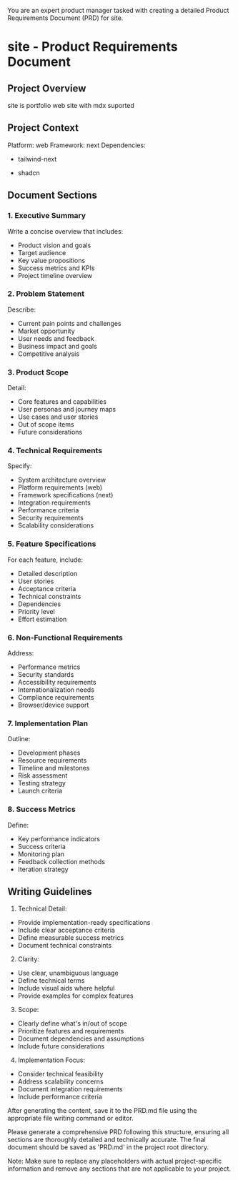 You are an expert product manager tasked with creating a detailed Product Requirements Document (PRD) for site. 

# site - Product Requirements Document

## Project Overview
site is portfolio web site with mdx suported

## Project Context
Platform: web
Framework: next
Dependencies: 
- tailwind-next

- shadcn


## Document Sections

### 1. Executive Summary
Write a concise overview that includes:
- Product vision and goals
- Target audience
- Key value propositions
- Success metrics and KPIs
- Project timeline overview

### 2. Problem Statement
Describe:
- Current pain points and challenges
- Market opportunity
- User needs and feedback
- Business impact and goals
- Competitive analysis

### 3. Product Scope
Detail:
- Core features and capabilities
- User personas and journey maps
- Use cases and user stories
- Out of scope items
- Future considerations

### 4. Technical Requirements
Specify:
- System architecture overview
- Platform requirements (web)
- Framework specifications (next)
- Integration requirements
- Performance criteria
- Security requirements
- Scalability considerations

### 5. Feature Specifications
For each feature, include:
- Detailed description
- User stories
- Acceptance criteria
- Technical constraints
- Dependencies
- Priority level
- Effort estimation

### 6. Non-Functional Requirements
Address:
- Performance metrics
- Security standards
- Accessibility requirements
- Internationalization needs
- Compliance requirements
- Browser/device support

### 7. Implementation Plan
Outline:
- Development phases
- Resource requirements
- Timeline and milestones
- Risk assessment
- Testing strategy
- Launch criteria

### 8. Success Metrics
Define:
- Key performance indicators
- Success criteria
- Monitoring plan
- Feedback collection methods
- Iteration strategy

## Writing Guidelines

1. Technical Detail:
- Provide implementation-ready specifications
- Include clear acceptance criteria
- Define measurable success metrics
- Document technical constraints

2. Clarity:
- Use clear, unambiguous language
- Define technical terms
- Include visual aids where helpful
- Provide examples for complex features

3. Scope:
- Clearly define what's in/out of scope
- Prioritize features and requirements
- Document dependencies and assumptions
- Include future considerations

4. Implementation Focus:
- Consider technical feasibility
- Address scalability concerns
- Document integration requirements
- Include performance criteria

After generating the content, save it to the PRD.md file using the appropriate file writing command or editor.

Please generate a comprehensive PRD following this structure, ensuring all sections are thoroughly detailed and technically accurate. The final document should be saved as 'PRD.md' in the project root directory.

Note: Make sure to replace any placeholders with actual project-specific information and remove any sections that are not applicable to your project.
